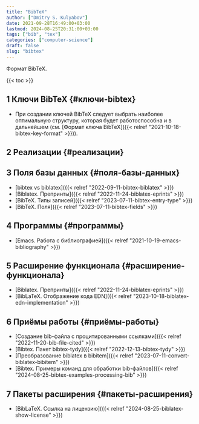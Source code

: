 ```yaml
---
title: "BibTeX"
author: ["Dmitry S. Kulyabov"]
date: 2021-09-28T16:49:00+03:00
lastmod: 2024-08-25T20:31:00+03:00
tags: ["bib", "tex"]
categories: ["computer-science"]
draft: false
slug: "bibtex"
---
```


Формат BibTeX.

<!--more-->

{{< toc >}}


## <span class="section-num">1</span> Ключи BibTeX {#ключи-bibtex}

-   При создании ключей BibTeX следует выбрать наиболее оптимальную структуру, которая будет работоспособна и в дальнейшем (см. [Формат ключа BibTeX]({{< relref "2021-10-18-bibtex-key-format" >}})).


## <span class="section-num">2</span> Реализации {#реализации}


## <span class="section-num">3</span> Поля базы данных {#поля-базы-данных}

-   [bibtex vs biblatex]({{< relref "2022-09-11-bibtex-biblatex" >}})
-   [Biblatex. Препринты]({{< relref "2022-11-24-biblatex-eprints" >}})
-   [BibTeX. Типы записей]({{< relref "2023-07-11-bibtex-entry-type" >}})
-   [BibTeX. Поля]({{< relref "2023-07-11-bibtex-fields" >}})


## <span class="section-num">4</span> Программы {#программы}

-   [Emacs. Работа с библиографией]({{< relref "2021-10-19-emacs-bibliography" >}})


## <span class="section-num">5</span> Расширение функционала {#расширение-функционала}

-   [Biblatex. Препринты]({{< relref "2022-11-24-biblatex-eprints" >}})
-   [BibLaTeX. Отображение кода EDN]({{< relref "2023-10-18-biblatex-edn-implementation" >}})


## <span class="section-num">6</span> Приёмы работы {#приёмы-работы}

-   [Создание bib-файла с процитированными ссылками]({{< relref "2022-11-20-bib-file-cited" >}})
-   [Bibtex. Пакет bibtex-tydy]({{< relref "2022-12-13-bibtex-tydy" >}})
-   [Преобразование biblatex в bibitem]({{< relref "2023-07-11-convert-biblatex-bibitem" >}})
-   [Bibtex. Примеры команд для обработки bib-файлов]({{< relref "2024-08-25-bibtex-examples-processing-bib" >}})


## <span class="section-num">7</span> Пакеты расширения {#пакеты-расширения}

-   [BibLaTeX. Ссылка на лицензию]({{< relref "2024-08-25-biblatex-show-license" >}})
